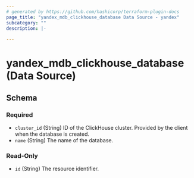 ```yaml
---
# generated by https://github.com/hashicorp/terraform-plugin-docs
page_title: "yandex_mdb_clickhouse_database Data Source - yandex"
subcategory: ""
description: |-
  
---
```


# yandex_mdb_clickhouse_database (Data Source)





<!-- schema generated by tfplugindocs -->
## Schema

### Required

- `cluster_id` (String) ID of the ClickHouse cluster. Provided by the client when the database is created.
- `name` (String) The name of the database.

### Read-Only

- `id` (String) The resource identifier.
